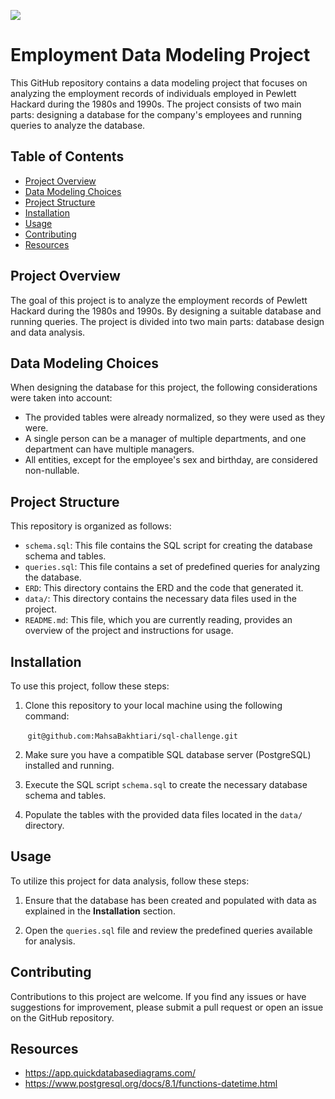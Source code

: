 ![](https://prd-rteditorial.s3.us-west-2.amazonaws.com/wp-content/uploads/2018/11/06114226/the-office-dwight.jpg)
# Employment Data Modeling Project


This GitHub repository contains a data modeling project that focuses on analyzing the employment records of individuals employed in Pewlett Hackard during the 1980s and 1990s. The project consists of two main parts: designing a database for the company's employees and running queries to analyze the database.

## Table of Contents
- [Project Overview](#project-overview)
- [Data Modeling Choices](#data-modeling-choices)
- [Project Structure](#project-structure)
- [Installation](#installation)
- [Usage](#usage)
- [Contributing](#contributing)
- [Resources](#resources)

## Project Overview

The goal of this project is to analyze the employment records of Pewlett Hackard during the 1980s and 1990s. By designing a suitable database and running queries. The project is divided into two main parts: database design and data analysis.

## Data Modeling Choices

When designing the database for this project, the following considerations were taken into account:

- The provided tables were already normalized, so they were used as they were.
- A single person can be a manager of multiple departments, and one department can have multiple managers.
- All entities, except for the employee's sex and birthday, are considered non-nullable.

## Project Structure

This repository is organized as follows:

- `schema.sql`: This file contains the SQL script for creating the database schema and tables.
- `queries.sql`: This file contains a set of predefined queries for analyzing the database.
- `ERD`: This directory contains the ERD and the code that generated it.
- `data/`: This directory contains the necessary data files used in the project.
- `README.md`: This file, which you are currently reading, provides an overview of the project and instructions for usage.

## Installation

To use this project, follow these steps:

1. Clone this repository to your local machine using the following command:

&nbsp;&nbsp;&nbsp;&nbsp;&nbsp;&nbsp;&nbsp;`git@github.com:MahsaBakhtiari/sql-challenge.git`

2. Make sure you have a compatible SQL database server (PostgreSQL) installed and running.

3. Execute the SQL script `schema.sql` to create the necessary database schema and tables.

4. Populate the tables with the provided data files located in the `data/` directory.

## Usage

To utilize this project for data analysis, follow these steps:

1. Ensure that the database has been created and populated with data as explained in the **Installation** section.

2. Open the `queries.sql` file and review the predefined queries available for analysis.

## Contributing

Contributions to this project are welcome. If you find any issues or have suggestions for improvement, please submit a pull  request or open an issue on the GitHub repository.

## Resources

- https://app.quickdatabasediagrams.com/
- https://www.postgresql.org/docs/8.1/functions-datetime.html

